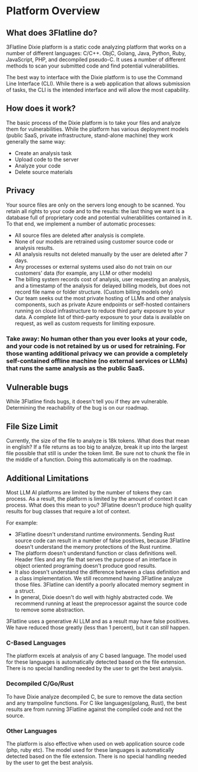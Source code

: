 # Platform Overview

## What does 3Flatline do?

3Flatline Dixie platform is a static code analyzing platform that works on a number of different languages: C/C++. ObjC, Golang, Java, Python, Ruby, JavaScript, PHP, and decompiled pseudo-C. It uses a number of different methods to scan your submitted code and find potential vulnerabilities.

The best way to interface with the Dixie platform is to use the Command Line Interface (CLI).  While there is a web application that allows submission of tasks, the CLI is the intended interface and will allow the most capability.

## How does it work?

The basic process of the Dixie platform is to take your files and analyze them for vulnerabilities. While the platform has various deployment models (public SaaS, private infrastructure, stand-alone machine) they work generally the same way:

- Create an analysis task
- Upload code to the server
- Analyze your code
- Delete source materials

## Privacy
Your source files are only on the servers long enough to be scanned. You retain all rights to your code and to the results: the last thing we want is a database full of proprietary code and potential vulnerabilities contained in it.  To that end, we implement a number of automatic processes:

- All source files are deleted after analysis is complete.
- None of our models are retrained using customer source code or analysis results.
- All analysis results not deleted manually by the user are deleted after 7 days.
- Any processes or external systems used also do not train on our customers' data (for example, any LLM or other models)
- The billing system records cost of analysis, user requesting an analysis, and a timestamp of the analysis for delayed billing models, but does not record file name or folder structure. (Custom billing models only)
- Our team seeks out the most private hosting of LLMs and other analysis components, such as private Azure endpoints or self-hosted containers running on cloud infrastructure to reduce third party exposure to your data. A complete list of third-party exposure to your data is available on request, as well as custom requests for limiting exposure.

### Take away: No human other than you ever looks at your code, and your code is not retained by us or used for retraining.  For those wanting additional privacy we can provide a completely self-contained offline machine (no external services or LLMs) that runs the same analysis as the public SaaS.

## Vulnerable bugs
While 3Flatline finds bugs, it doesn't tell you if they are vulnerable. Determining the reachability of the bug is on our roadmap.

## File Size Limit
Currently, the size of the file to analyze is 18k tokens. What does that mean in english? If a file returns as too big to analyze, break it up into the largest file possible that still is under the token limit. Be sure not to chunk the file in the middle of a function. Doing this automatically is on the roadmap.

## Additional Limitations

Most LLM AI platforms are limited by the number of tokens they can process. As a result, the platform is limited by the amount of context it can process. What does this mean to you? 3Flatine doesn't produce high quality results for bug classes that require a lot of context.

For example: 
- 3Flatline doesn't understand runtime environments. Sending Rust source code can result in a number of false positives, because 3Flatline doesn't understand the memory protections of the Rust runtime. 
- The platform doesn't understand function or class definitions well. Header files and any file that serves the purpose of an interface in object oriented programing doesn't produce good results.
- It also doesn't understand the difference between a class definition and a class implementation. We still recommend having 3Flatline analyze those files. 3Flatline can identify a poorly allocated memory segment in a struct.
- In general, Dixie doesn't do well with highly abstracted code. We recommend running at least the preprocessor against the source code to remove some abstraction. 

3Flatline uses a generative AI LLM and as a result may have false positives. We have reduced those greatly (less than 1 percent), but it can *still* happen.

### C-Based Languages
The platform excels at analysis of any C based language. The model used for these languages is automatically detected based on the file extension.  There is no special handling needed by the user to get the best analysis.

### Decompiled C/Go/Rust
To have Dixie analyze decompiled C, be sure to remove the data section and any trampoline functions. For C like languages(golang, Rust), the best results are from running 3Flatline against the compiled code and not the source. 

### Other Languages
The platform is also effective when used on web application source code (php, ruby etc).  The model used for these languages is automatically detected based on the file extension.  There is no special handling needed by the user to get the best analysis.
